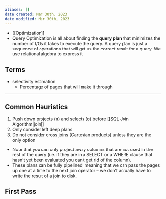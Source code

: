 ```yaml
---
aliases: []
date created: Mar 30th, 2023
date modified: Mar 30th, 2023
---
```

- [[Optimization]]
- Query Optimization is all about finding the **query plan** that minimizes the number of I/Os it takes to execute the query. A query plan is just a sequence of operations that will get us the correct result for a query. We use relational algebra to express it.

## Terms
- selectivity estimation
	- Percentage of pages that will make it through

___

## Common Heuristics
1. Push down projects (π) and selects (σ) before [[SQL Join Algorithm|join]]
2. Only consider left deep plans 
3. Do not consider cross joins (Cartesian products) unless they are the only option

- Note that you can only project away columns that are not used in the rest of the query (i.e. if they are in a SELECT or a WHERE clause that hasn’t yet been evaluated you can’t get rid of the column).
- These plans can be fully pipelined, meaning that we can pass the pages up one at a time to the next join operator – we don’t actually have to write the result of a join to disk.

## First Pass
